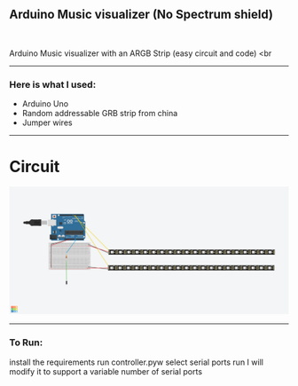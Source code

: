 <h2><b>Arduino Music visualizer (No Spectrum shield)</b></h2><br>

Arduino Music visualizer with an ARGB Strip (easy circuit and code)
<br
</ul><hr>
<h3>Here is what I used:</h3>
<ul>
  <li>Arduino Uno</li>
  <li>Random addressable GRB strip from china</li>
  <li>Jumper wires</li>
</ul>
<hr>
<h1>Circuit</h1>
<img src="https://github.com/AirPlayerYT/arduino_music_vis/blob/main/Circuit.png">
<hr>
<h3>To Run:</h3>
install the requirements
run controller.pyw
select serial ports
run
I will modify it to support a variable number of serial ports
